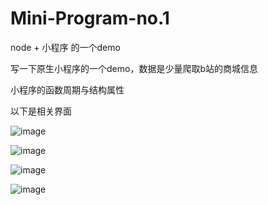 # Mini-Program-no.1
node + 小程序 的一个demo

写一下原生小程序的一个demo，数据是少量爬取b站的商城信息

小程序的函数周期与结构属性

以下是相关界面

![image](https://github.com/HZJ0716/Mini-Program-no.1/blob/master/img/index.jpg)

![image](https://github.com/HZJ0716/Mini-Program-no.1/blob/master/img/list.jpg)

![image](https://github.com/HZJ0716/Mini-Program-no.1/blob/master/img/my.jpg)

![image](https://github.com/HZJ0716/Mini-Program-no.1/blob/master/img/search.jpg)
